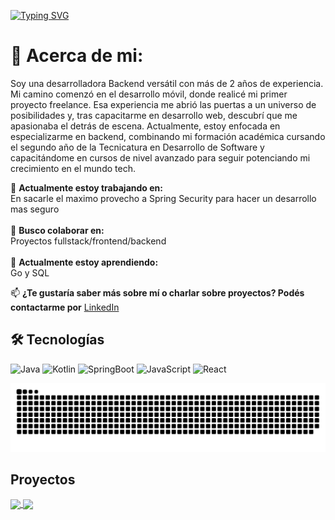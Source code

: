 [![Typing SVG](https://readme-typing-svg.herokuapp.com?color=FF3670&size=35&center=true&vCenter=true&width=1000&lines=Bienvenido!;Mi+nombre+es+Sofi👋;Soy+desarrolladora+Backend)](https://git.io/typing-svg)

# 💫 Acerca de mi:
Soy una desarrolladora Backend versátil con más de 2 años de experiencia. Mi camino comenzó en el desarrollo móvil, donde realicé mi primer proyecto freelance. Esa experiencia me abrió las puertas a un universo de posibilidades y, tras capacitarme en desarrollo web, descubrí que me apasionaba el detrás de escena.
Actualmente, estoy enfocada en especializarme en backend, combinando mi formación académica cursando el segundo año de la Tecnicatura en Desarrollo de Software y capacitándome en cursos de nivel avanzado para seguir potenciando mi crecimiento en el mundo tech.

🔭 **Actualmente estoy trabajando en:**<br>En sacarle el maximo provecho a Spring Security para hacer un desarrollo mas seguro<br><br>👯 **Busco colaborar en:**<br>Proyectos fullstack/frontend/backend<br><br>🌱 **Actualmente estoy aprendiendo:** <br>Go y SQL<br>
 
 📫 **¿Te gustaría saber más sobre mí o charlar sobre proyectos? Podés contactarme por** [LinkedIn](https://www.linkedin.com/in/sofia-aguilar-developer/)

 ## 🛠 Tecnologías 
![Java](https://img.shields.io/badge/-Java-4d77eb?style=flat&logo=java)
![Kotlin](https://img.shields.io/badge/-Kotlin-000000?style=flat&logo=kotlin)
![SpringBoot](https://img.shields.io/badge/-SpringBoot-000000?style=flat&logo=Springboot)
![JavaScript](https://img.shields.io/badge/-JavaScript-000000?style=flat&logo=javaScript)
![React](https://img.shields.io/badge/-React-000000?style=flat&logo=react)

  <div align="center">
    <picture align="center">
      <source media="(prefers-color-scheme: dark)" srcset="https://raw.githubusercontent.com/Niefee/niefee/master/assets/github-contribution-grid-snake.svg">
      <source media="(prefers-color-scheme: light)" srcset="https://raw.githubusercontent.com/Niefee/niefee/master/assets/github-contribution-grid-snake.svg">
      <img alt="github contribution grid snake animation" src="https://raw.githubusercontent.com/Niefee/niefee/master/assets/github-contribution-grid-snake.svg">
    </picture>
</div>

## Proyectos
<a href="https://github.com/SofiaJuego/OffiSpace">
  <img align="center" src="https://github-readme-stats.vercel.app/api/pin/?username=SofiaJuego&repo=OffiSpace&theme=tokyonight&hide_border=true&show_owner=true"width="400"/>
</a>

<a href="https://github.com/SofiaJuego/DentalClinic-MVC">
  <img align="center" src="https://github-readme-stats.vercel.app/api/pin/?username=SofiaJuego&repo=DentalClinic-MVC&theme=tokyonight&hide_border=true&show_owner=true"width="400" />
</a>
